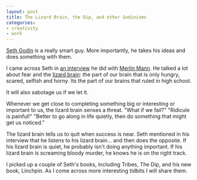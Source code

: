 ```yaml
--- 
layout: post
title: The Lizard Brain, the Dip, and other Godinisms
categories:
- creativity
- work
---
```


[Seth Godin](http://sethgodin.typepad.com/) is a really smart guy. More importantly, he takes his ideas and does something with them.

I came across Seth in [an interview](http://www.43folders.com/2010/01/26/godin-linchpin) he did with [Merlin Mann](http://43folders.com). He talked a lot about fear and the [lizard brain](http://en.wikipedia.org/wiki/Lizard_brain): the part of our brain that is only hungry, scared, selfish and horny. Its the part of our brains that ruled in high school.

It will also sabotage us if we let it.

Whenever we get close to completing something big or interesting or important to us, the lizard brain senses a threat. "What if we fail?" "Ridicule is painful!" "Better to go along in life quietly, then do something that might get us noticed."

The lizard brain tells us to quit when success is near. Seth mentioned in his interview that he listens to his lizard brain... and then does the opposite. If his lizard brain is quiet, he probably isn't doing anything important. If his lizard brain is screaming bloody murder, he knows he is on the right track.

I picked up a couple of Seth's books, including Tribes, The Dip, and his new book, Linchpin. As I come across more interesting tidbits I will share them.
